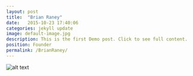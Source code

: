 ```yaml
---
layout: post
title:  "Brian Raney"
date:   2015-10-23 17:40:06
categories: jekyll update
image: default-image.jpg
description: This is the first Demo post. Click to see full content.
position: Founder
permalink: /BrianRaney/
---
```


![alt text](http://127.0.0.1:4000/assets/images/default-image.jpg)

